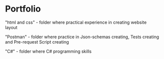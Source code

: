 # Portfolio

"html and css" - folder where practical experience in creating website layout

"Postman" - folder where practice in Json-schemas creating, Tests creating and Pre-request Script creating

"C#" - folder where C# programming skills
